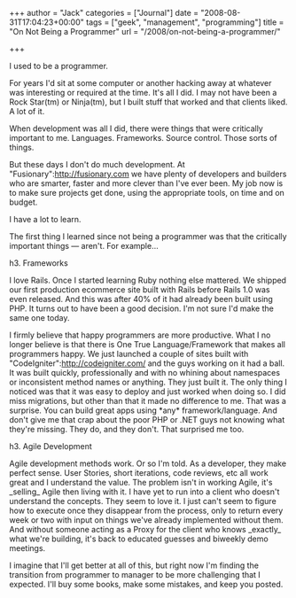 +++
author = "Jack"
categories = ["Journal"]
date = "2008-08-31T17:04:23+00:00"
tags = ["geek", "management", "programming"]
title = "On Not Being a Programmer"
url = "/2008/on-not-being-a-programmer/"

+++

I used to be a programmer.

For years I'd sit at some computer or another hacking away at whatever was interesting or required at the time. It's all I did. I may not have been a Rock Star(tm) or Ninja(tm), but I built stuff that worked and that clients liked. A lot of it.

When development was all I did, there were things that were critically important to me. Languages. Frameworks. Source control. Those sorts of things.

But these days I don't do much development. At "Fusionary":http://fusionary.com we have plenty of developers and builders who are smarter, faster and more clever than I've ever been. My job now is to make sure projects get done, using the appropriate tools, on time and on budget.

I have a lot to learn.

The first thing I learned since not being a programmer was that the critically important things &#8212; aren't. For example&#8230;

h3. Frameworks

I love Rails. Once I started learning Ruby nothing else mattered. We shipped our first production ecommerce site built with Rails before Rails 1.0 was even released. And this was after 40% of it had already been built using PHP. It turns out to have been a good decision. I'm not sure I'd make the same one today.

I firmly believe that happy programmers are more productive. What I no longer believe is that there is One True Language/Framework that makes all programmers happy. We just launched a couple of sites built with "CodeIgniter":http://codeigniter.com/ and the guys working on it had a ball. It was built quickly, professionally and with no whining about namespaces or inconsistent method names or anything. They just built it. The only thing I noticed was that it was easy to deploy and just worked when doing so. I did miss migrations, but other than that it made no difference to me. That was a surprise. You can build great apps using \*any\* framework/language. And don't give me that crap about the poor PHP or .NET guys not knowing what they're missing. They do, and they don't. That surprised me too.

h3. Agile Development

Agile development methods work. Or so I'm told. As a developer, they make perfect sense. User Stories, short iterations, code reviews, etc all work great and I understand the value. The problem isn't in working Agile, it's \_selling\_ Agile then living with it. I have yet to run into a client who doesn't understand the concepts. They seem to love it. I just can't seem to figure how to execute once they disappear from the process, only to return every week or two with input on things we've already implemented without them. And without someone acting as a Proxy for the client who knows \_exactly\_ what we're building, it's back to educated guesses and biweekly demo meetings.

I imagine that I'll get better at all of this, but right now I'm finding the transition from programmer to manager to be more challenging that I expected. I'll buy some books, make some mistakes, and keep you posted.
